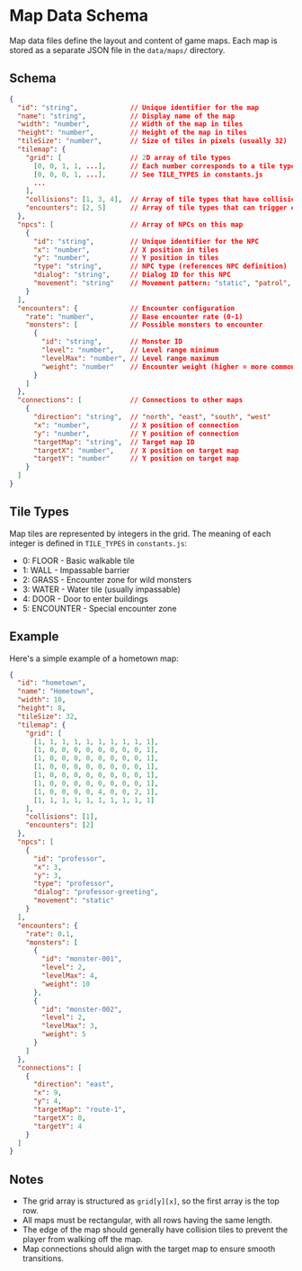 # Map Data Schema

Map data files define the layout and content of game maps. Each map is stored as a separate JSON file in the `data/maps/` directory.

## Schema

```json
{
  "id": "string",             // Unique identifier for the map
  "name": "string",           // Display name of the map
  "width": "number",          // Width of the map in tiles
  "height": "number",         // Height of the map in tiles
  "tileSize": "number",       // Size of tiles in pixels (usually 32)
  "tilemap": {
    "grid": [                 // 2D array of tile types
      [0, 0, 1, 1, ...],      // Each number corresponds to a tile type
      [0, 0, 0, 1, ...],      // See TILE_TYPES in constants.js
      ...
    ],
    "collisions": [1, 3, 4],  // Array of tile types that have collision
    "encounters": [2, 5]      // Array of tile types that can trigger encounters
  },
  "npcs": [                   // Array of NPCs on this map
    {
      "id": "string",         // Unique identifier for the NPC
      "x": "number",          // X position in tiles
      "y": "number",          // Y position in tiles
      "type": "string",       // NPC type (references NPC definition)
      "dialog": "string",     // Dialog ID for this NPC
      "movement": "string"    // Movement pattern: "static", "patrol", "random"
    }
  ],
  "encounters": {             // Encounter configuration
    "rate": "number",         // Base encounter rate (0-1)
    "monsters": [             // Possible monsters to encounter
      {
        "id": "string",       // Monster ID
        "level": "number",    // Level range minimum
        "levelMax": "number", // Level range maximum
        "weight": "number"    // Encounter weight (higher = more common)
      }
    ]
  },
  "connections": [            // Connections to other maps
    {
      "direction": "string",  // "north", "east", "south", "west"
      "x": "number",          // X position of connection
      "y": "number",          // Y position of connection
      "targetMap": "string",  // Target map ID
      "targetX": "number",    // X position on target map
      "targetY": "number"     // Y position on target map
    }
  ]
}
```

## Tile Types

Map tiles are represented by integers in the grid. The meaning of each integer is defined in `TILE_TYPES` in `constants.js`:

- 0: FLOOR - Basic walkable tile
- 1: WALL - Impassable barrier
- 2: GRASS - Encounter zone for wild monsters
- 3: WATER - Water tile (usually impassable)
- 4: DOOR - Door to enter buildings
- 5: ENCOUNTER - Special encounter zone

## Example

Here's a simple example of a hometown map:

```json
{
  "id": "hometown",
  "name": "Hometown",
  "width": 10,
  "height": 8,
  "tileSize": 32,
  "tilemap": {
    "grid": [
      [1, 1, 1, 1, 1, 1, 1, 1, 1, 1],
      [1, 0, 0, 0, 0, 0, 0, 0, 0, 1],
      [1, 0, 0, 0, 0, 0, 0, 0, 0, 1],
      [1, 0, 0, 0, 0, 0, 0, 0, 0, 1],
      [1, 0, 0, 0, 0, 0, 0, 0, 0, 1],
      [1, 0, 0, 0, 0, 0, 0, 0, 0, 1],
      [1, 0, 0, 0, 0, 4, 0, 0, 2, 1],
      [1, 1, 1, 1, 1, 1, 1, 1, 1, 1]
    ],
    "collisions": [1],
    "encounters": [2]
  },
  "npcs": [
    {
      "id": "professor",
      "x": 3,
      "y": 3,
      "type": "professor",
      "dialog": "professor-greeting",
      "movement": "static"
    }
  ],
  "encounters": {
    "rate": 0.1,
    "monsters": [
      {
        "id": "monster-001",
        "level": 2,
        "levelMax": 4,
        "weight": 10
      },
      {
        "id": "monster-002",
        "level": 2,
        "levelMax": 3,
        "weight": 5
      }
    ]
  },
  "connections": [
    {
      "direction": "east",
      "x": 9,
      "y": 4,
      "targetMap": "route-1",
      "targetX": 0,
      "targetY": 4
    }
  ]
}
```

## Notes

- The grid array is structured as `grid[y][x]`, so the first array is the top row.
- All maps must be rectangular, with all rows having the same length.
- The edge of the map should generally have collision tiles to prevent the player from walking off the map.
- Map connections should align with the target map to ensure smooth transitions.